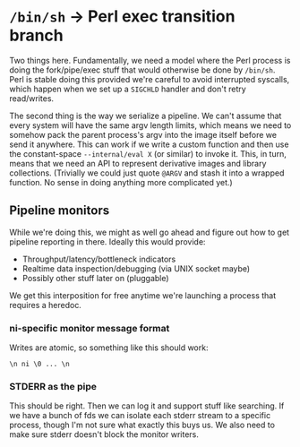 # `/bin/sh` -> Perl exec transition branch
Two things here. Fundamentally, we need a model where the Perl process is doing
the fork/pipe/exec stuff that would otherwise be done by `/bin/sh`. Perl is
stable doing this provided we're careful to avoid interrupted syscalls, which
happen when we set up a `SIGCHLD` handler and don't retry read/writes.

The second thing is the way we serialize a pipeline. We can't assume that every
system will have the same argv length limits, which means we need to somehow
pack the parent process's argv into the image itself before we send it
anywhere. This can work if we write a custom function and then use the
constant-space `--internal/eval X` (or similar) to invoke it. This, in turn,
means that we need an API to represent derivative images and library
collections. (Trivially we could just quote `@ARGV` and stash it into a wrapped
function. No sense in doing anything more complicated yet.)

## Pipeline monitors
While we're doing this, we might as well go ahead and figure out how to get
pipeline reporting in there. Ideally this would provide:

- Throughput/latency/bottleneck indicators
- Realtime data inspection/debugging (via UNIX socket maybe)
- Possibly other stuff later on (pluggable)

We get this interposition for free anytime we're launching a process that
requires a heredoc.

### ni-specific monitor message format
Writes are atomic, so something like this should work:

```
\n ni \0 ... \n
```

### STDERR as the pipe
This should be right. Then we can log it and support stuff like searching. If
we have a bunch of fds we can isolate each stderr stream to a specific process,
though I'm not sure what exactly this buys us. We also need to make sure stderr
doesn't block the monitor writers.
